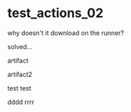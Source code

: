 # test_actions_02

why doesn't it download on the runner?

solved...

artifact

artifact2

test
test

dddd
rrrr
